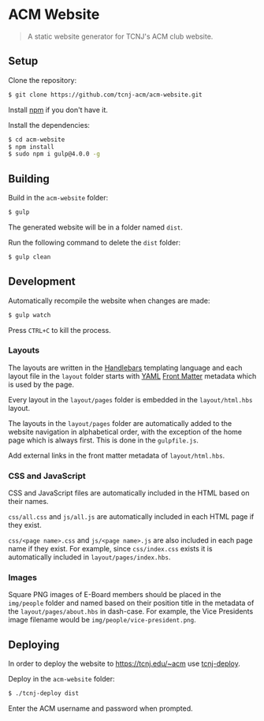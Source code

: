 # ACM Website

> A static website generator for TCNJ's ACM club website.

## Setup

Clone the repository:

```sh
$ git clone https://github.com/tcnj-acm/acm-website.git
```

Install [npm](https://www.npmjs.com/get-npm) if you don't have it.

Install the dependencies:

```sh
$ cd acm-website
$ npm install
$ sudo npm i gulp@4.0.0 -g
```

## Building

Build in the `acm-website` folder:

```sh
$ gulp
```

The generated website will be in a folder named `dist`.

Run the following command to delete the `dist` folder:

```sh
$ gulp clean
```

## Development

Automatically recompile the website when changes are made:

```sh
$ gulp watch
```

Press `CTRL+C` to kill the process.

### Layouts

The layouts are written in the [Handlebars](http://handlebarsjs.com) templating language
and each layout file in the `layout` folder starts with [YAML](http://yaml.org) [Front Matter](https://jekyllrb.com/docs/front-matter) metadata which is used by the page.

Every layout in the `layout/pages` folder is embedded in the `layout/html.hbs` layout.

The layouts in the `layout/pages` folder are automatically added to the website navigation in alphabetical order, with the exception of the home page which is always first.
This is done in the `gulpfile.js`.

Add external links in the front matter metadata of `layout/html.hbs`.

### CSS and JavaScript

CSS and JavaScript files are automatically included in the HTML based on their names.

`css/all.css` and `js/all.js` are automatically included in each HTML page if they exist.

`css/<page name>.css` and `js/<page name>.js` are also included in each page name if they exist.
For example, since `css/index.css` exists it is automatically included in `layout/pages/index.hbs`.

### Images

Square PNG images of E-Board members should be placed in the `img/people` folder and named based on their position title in the
metadata of the `layout/pages/about.hbs` in dash-case. For example, the Vice Presidents image filename would be `img/people/vice-president.png`.

## Deploying

In order to deploy the website to https://tcnj.edu/~acm use [tcnj-deploy](https://github.com/TomerAberbach/tcnj-deploy).

Deploy in the `acm-website` folder:

```sh
$ ./tcnj-deploy dist
```

Enter the ACM username and password when prompted.